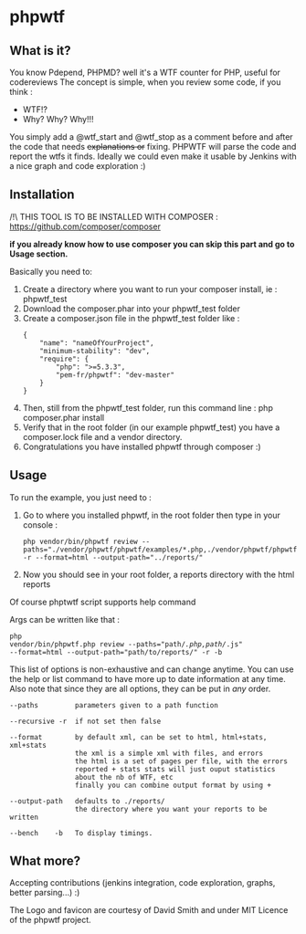 phpwtf
======

What is it?
-----------

You know Pdepend, PHPMD? well it's a WTF counter for PHP, useful for codereviews
The concept is simple, when you review some code, if you think :
 - WTF!? 
 - Why? Why? Why!!! 

You simply add a @wtf_start and @wtf_stop as a comment before and after the code that needs ~~explanations or~~ fixing.
PHPWTF will parse the code and report the wtfs it finds.
Ideally we could even make it usable by Jenkins with a nice graph and code exploration :)


Installation
------------

/!\ THIS TOOL IS TO BE INSTALLED WITH COMPOSER : <https://github.com/composer/composer>

<strong>if you already know how to use composer you can skip this part and go to Usage section.</strong>

Basically you need to:

1.	Create a directory where you want to run your composer install, ie : phpwtf_test
2.	Download the composer.phar into your phpwtf_test folder
3.	Create a composer.json file in the phpwtf_test folder like : <br/>
	<pre><code>{
		"name": "nameOfYourProject",
		"minimum-stability": "dev",
		"require": {
			"php": ">=5.3.3",
			"pem-fr/phpwtf": "dev-master"
		}
	}</code></pre>
4.	Then, still from the phpwtf_test folder, run this command line : php composer.phar install
5. Verify that in the root folder (in our example phpwtf_test) you have a composer.lock file and a vendor directory.
6. Congratulations you have installed phpwtf through composer :)


Usage
-----

To run the example, you just need to :

1. Go to where you installed phpwtf, in the root folder then type in your console :<br/>
	<pre><code>php vendor/bin/phpwtf review --paths="./vendor/phpwtf/phpwtf/examples/*.php,./vendor/phpwtf/phpwtf/examples/*.js,./vendor/phpwtf/phpwtf/examples/*.html" -r --format=html --output-path="../reports/"</code></pre>
2. Now you should see in your root folder, a reports directory with the html reports

Of course phptwtf script supports help command

Args can be written like that :<br/>
	<pre><code>php vendor/bin/phpwtf.php review --paths="path/*.php,path/*.js" --format=html --output-path="path/to/reports/" -r -b</code></pre>

This list of options is non-exhaustive and can change anytime. You can use the help or list command to have more up to date information at any time. Also note that since they are all options, they can be put in *any* order.
 
	--paths         parameters given to a path function

	--recursive -r  if not set then false

	--format        by default xml, can be set to html, html+stats, xml+stats
					the xml is a simple xml with files, and errors
					the html is a set of pages per file, with the errors
					reported + stats stats will just ouput statistics
					about the nb of WTF, etc
					finally you can combine output format by using +

	--output-path   defaults to ./reports/
					the directory where you want your reports to be written

	--bench    -b   To display timings.


What more?
----------

Accepting contributions (jenkins integration, code exploration, graphs, better parsing...) :)

The Logo and favicon are courtesy of David Smith and under MIT Licence of the phpwtf project.

